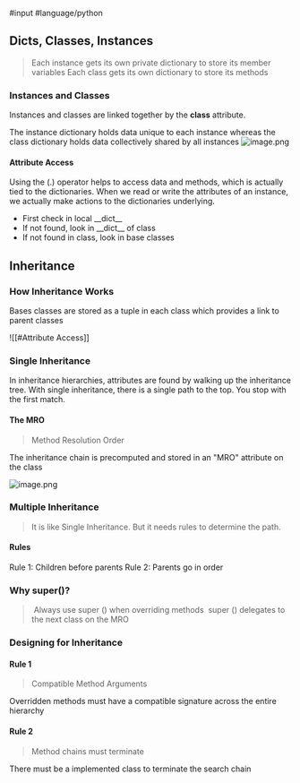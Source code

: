#input 
#language/python 

## Dicts, Classes, Instances
>Each instance gets its own private dictionary to store its member variables
>Each class gets its own dictionary to store its methods

### Instances and Classes
Instances and classes are linked together by the **__class__** attribute.

The instance dictionary holds data unique to each instance whereas the class dictionary holds data collectively shared by all instances
![image.png](https://typora-tes.oss-cn-shanghai.aliyuncs.com/picgo/20230801115530.png)

#### Attribute Access
Using the (.) operator helps to access data and methods, which is actually tied to the dictionaries.
When we read or write the attributes of an instance, we actually make actions to the dictionaries underlying.

- First check in local \_\_dict\_\_
- If not found, look in \_\_dict\_\_ of class
- If not found in class, look in base classes

## Inheritance
### How Inheritance Works
Bases classes are stored as a tuple in each class which provides a link to parent classes

![[#Attribute Access]]

### Single Inheritance

In inheritance hierarchies, attributes are found by walking up the inheritance tree.
With single inheritance, there is a single path to the top.
You stop with the first match.

#### The MRO
>Method Resolution Order

The inheritance chain is precomputed and stored in an "MRO" attribute on the class

![image.png](https://typora-tes.oss-cn-shanghai.aliyuncs.com/picgo/20230801124328.png)


### Multiple Inheritance
>It is like Single Inheritance. But it needs rules to determine the path.
#### Rules
Rule 1: Children before parents
Rule 2: Parents go in order

### Why super()?
> Always use super () when overriding methods
> super () delegates to the next class on the MRO

### Designing for Inheritance
#### Rule 1
>Compatible Method Arguments

Overridden methods must have a compatible signature across the entire hierarchy

#### Rule 2
>Method chains must terminate

There must be a implemented class to terminate the search chain

